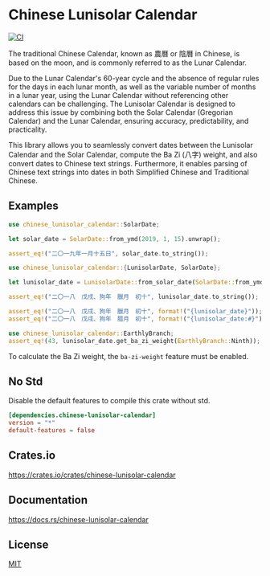 Chinese Lunisolar Calendar
====================

[![CI](https://github.com/magiclen/chinese-lunisolar-calendar/actions/workflows/ci.yml/badge.svg)](https://github.com/magiclen/chinese-lunisolar-calendar/actions/workflows/ci.yml)

The traditional Chinese Calendar, known as 農曆 or 陰曆 in Chinese, is based on the moon, and is commonly referred to as the Lunar Calendar.

Due to the Lunar Calendar's 60-year cycle and the absence of regular rules for the days in each lunar month, as well as the variable number of months in a lunar year, using the Lunar Calendar without referencing other calendars can be challenging. The Lunisolar Calendar is designed to address this issue by combining both the Solar Calendar (Gregorian Calendar) and the Lunar Calendar, ensuring accuracy, predictability, and practicality.

This library allows you to seamlessly convert dates between the Lunisolar Calendar and the Solar Calendar, compute the Ba Zi (八字) weight, and also convert dates to Chinese text strings. Furthermore, it enables parsing of Chinese text strings into dates in both Simplified Chinese and Traditional Chinese.

## Examples

```rust
use chinese_lunisolar_calendar::SolarDate;

let solar_date = SolarDate::from_ymd(2019, 1, 15).unwrap();

assert_eq!("二〇一九年一月十五日", solar_date.to_string());
```

```rust
use chinese_lunisolar_calendar::{LunisolarDate, SolarDate};

let lunisolar_date = LunisolarDate::from_solar_date(SolarDate::from_ymd(2019, 1, 15).unwrap()).unwrap();

assert_eq!("二〇一八　戊戌、狗年　臘月　初十", lunisolar_date.to_string());

assert_eq!("二〇一八　戊戌、狗年　臘月　初十", format!("{lunisolar_date}"));
assert_eq!("二〇一八　戊戌、狗年　腊月　初十", format!("{lunisolar_date:#}"));

use chinese_lunisolar_calendar::EarthlyBranch;
assert_eq!(43, lunisolar_date.get_ba_zi_weight(EarthlyBranch::Ninth));
```

To calculate the Ba Zi weight, the `ba-zi-weight` feature must be enabled.

## No Std

Disable the default features to compile this crate without std.

```toml
[dependencies.chinese-lunisolar-calendar]
version = "*"
default-features = false
```

## Crates.io

https://crates.io/crates/chinese-lunisolar-calendar

## Documentation

https://docs.rs/chinese-lunisolar-calendar

## License

[MIT](LICENSE)